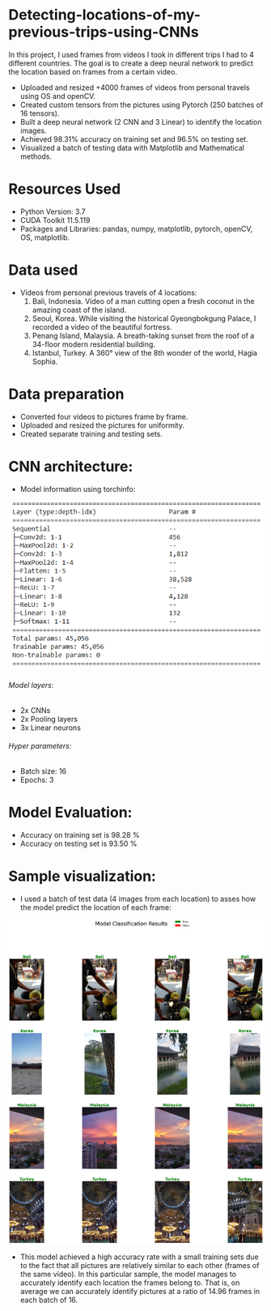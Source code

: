 # Detecting-locations-of-my-previous-trips-using-CNNs

In this project, I used frames from videos I took in different trips I had to 4 different countries. The goal is to create a deep neural network to predict the location based on frames from a certain video.

* Uploaded and resized +4000 frames of videos from personal travels using OS and openCV.
* Created custom tensors from the pictures using Pytorch (250 batches of 16 tensors).
* Built a deep neural network (2 CNN and 3 Linear) to identify the location images.
* Achieved 98.31% accuracy on training set and 96.5% on testing set.
* Visualized a batch of testing data with Matplotlib and Mathematical methods.


# Resources Used
* Python Version: 3.7
* CUDA Toolkit 11.5.119 
* Packages and Libraries: pandas, numpy, matplotlib, pytorch, openCV, OS, matplotlib.
# Data used
* Videos from personal previous travels of 4 locations:
  1. Bali, Indonesia. Video of a man cutting open a fresh coconut in the amazing coast of the island.
  2. Seoul, Korea. While visiting the historical Gyeongbokgung Palace, I recorded a video of the beautiful fortress.
  3. Penang Island, Malaysia. A breath-taking sunset from the roof of a 34-floor modern residential building.
  4. Istanbul, Turkey. A 360° view of the 8th wonder of the world, Hagia Sophia.

# Data preparation
* Converted four videos to pictures frame by frame.
* Uploaded and resized the pictures for uniformity.
* Created separate training and testing sets.
# CNN architecture:
* Model information using torchinfo:

![image 1](https://github.com/YoussefAithaddou/CNN-to-predict-locations-of-my-previous-trips/blob/main/model%20info.PNG)

###### Model layers:
* 2x CNNs
* 2x Pooling layers
* 3x Linear neurons
###### Hyper parameters:
* Batch size: 16
* Epochs: 3
# Model Evaluation:
* Accuracy on training set is 98.28 %
* Accuracy on testing set is 93.50 %
# Sample visualization:
* I used a batch of test data (4 images from each location) to asses how the model predict the location of each frame:

![image 2](https://github.com/YoussefAithaddou/CNN-to-predict-locations-of-my-previous-trips/blob/main/result%20sample.png)

* This model achieved a high accuracy rate with a small training sets due to the fact that all pictures are relatively similar to each other (frames of the same video). In this particular sample, the model manages to accurately identify each location the frames belong to. That is, on average we can accurately identify pictures at a ratio of 14.96 frames in each batch of 16.
